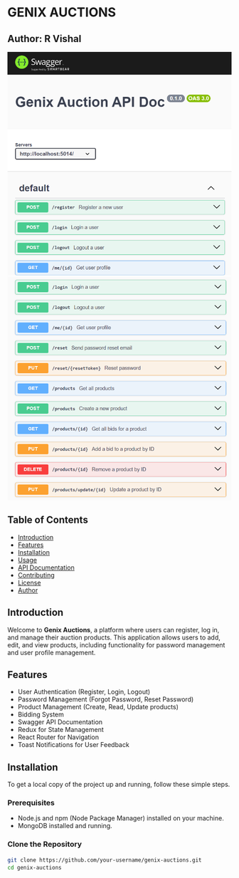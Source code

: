 # GENIX AUCTIONS

## Author: R Vishal

![Genix Auction API Doc](./assets/Screenshot%202024-07-28%20233543.png)
![](./assets/Screenshot%202024-07-28%20233554.png)

## Table of Contents
- [Introduction](#introduction)
- [Features](#features)
- [Installation](#installation)
- [Usage](#usage)
- [API Documentation](#api-documentation)
- [Contributing](#contributing)
- [License](#license)
- [Author](#author)

## Introduction

Welcome to **Genix Auctions**, a platform where users can register, log in, and manage their auction products. This application allows users to add, edit, and view products, including functionality for password management and user profile management.

## Features

- User Authentication (Register, Login, Logout)
- Password Management (Forgot Password, Reset Password)
- Product Management (Create, Read, Update products)
- Bidding System
- Swagger API Documentation
- Redux for State Management
- React Router for Navigation
- Toast Notifications for User Feedback

## Installation

To get a local copy of the project up and running, follow these simple steps.

### Prerequisites

- Node.js and npm (Node Package Manager) installed on your machine.
- MongoDB installed and running.

### Clone the Repository

```bash
git clone https://github.com/your-username/genix-auctions.git
cd genix-auctions
